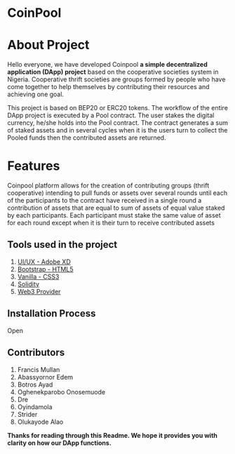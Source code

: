 # CoinPool
# About Project
Hello everyone, we have developed Coinpool **a simple decentralized application (DApp) project** based on the cooperative societies system in Nigeria. Cooperative thrift societies are groups formed by people who have come together to help themselves by contributing their resources and achieving one goal. 

This project is based on BEP20 or ERC20 tokens. The workflow of the entire DApp project is executed by a Pool contract. The user stakes the digital currency, he/she holds into the Pool contract. The contract generates a sum of staked assets and in several cycles when it is the users turn to collect the Pooled funds then the contributed assets are returned.

# Features
Coinpool platform allows for the creation of contributing groups (thrift cooperative) intending to pull funds or assets over several rounds until each of the participants to the contract have received in a single round a contribution of assets that are equal to sum of assets of equal value staked by each participants. Each participant must stake the same value of asset for each round except when it is their turn to receive contributed assets


## Tools used in the project
1. [UI/UX - Adobe XD](https://www.adobe.com/products/xd.html)
2. [Bootstrap - HTML5](https://getbootstrap.com/)
3. [Vanilla - CSS3](https://vanillacss.com/)
4. [Solidity](https://soliditylang.org/)
5. [Web3 Provider](https://docs.walletconnect.org/quick-start/dapps/web3-provider) 


## Installation Process
Open 




## Contributors 
1. Francis Mullan
2. Abassyornor Edem
3. Botros Ayad
4. Oghenekparobo Onosemuode
5. Dre
6. Oyindamola
7. Strider
8. Olukayode Alao


<p><strong> Thanks for reading through this Readme. We hope it provides you with clarity on how our DApp functions.</strong></p>

